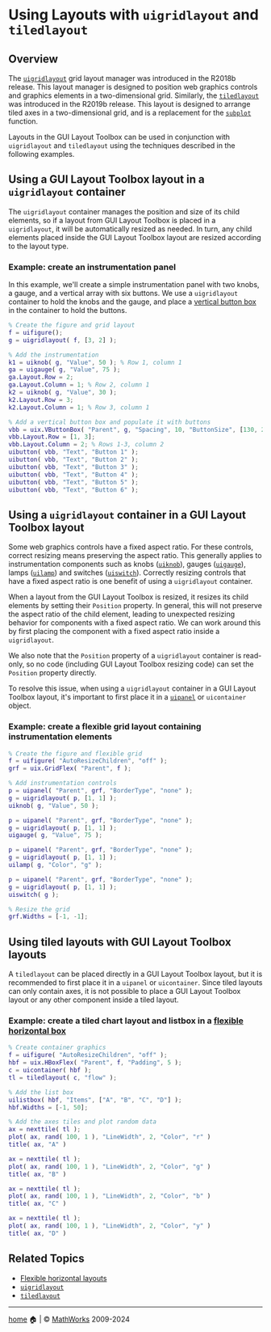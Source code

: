 # Using Layouts with `uigridlayout` and `tiledlayout`

## Overview

The [`uigridlayout`](https://www.mathworks.com/help/matlab/ref/uigridlayout.html) grid layout manager was introduced in the R2018b release. This layout manager is designed to position web graphics controls and graphics elements in a two-dimensional grid. Similarly, the [`tiledlayout`](https://www.mathworks.com/help/matlab/ref/tiledlayout.html) was introduced in the R2019b release. This layout is designed to arrange tiled axes in a two-dimensional grid, and is a replacement for the [`subplot`](https://www.mathworks.com/help/matlab/ref/subplot.html) function.

Layouts in the GUI Layout Toolbox can be used in conjunction with `uigridlayout` and `tiledlayout` using the techniques described in the following examples.

## Using a GUI Layout Toolbox layout in a `uigridlayout` container

The `uigridlayout` container manages the position and size of its child elements, so if a layout from GUI Layout Toolbox is placed in a `uigridlayout`, it will be automatically resized as needed. In turn, any child elements placed inside the GUI Layout Toolbox layout are resized according to the layout type.

### Example: create an instrumentation panel

In this example, we'll create a simple instrumentation panel with two knobs, a gauge, and a vertical array with six buttons. We use a `uigridlayout` container to hold the knobs and the gauge, and place a [vertical button box](uixVButtonBox.md) in the container to hold the buttons.

```matlab
% Create the figure and grid layout
f = uifigure();
g = uigridlayout( f, [3, 2] );

% Add the instrumentation
k1 = uiknob( g, "Value", 50 ); % Row 1, column 1
ga = uigauge( g, "Value", 75 );
ga.Layout.Row = 2;
ga.Layout.Column = 1; % Row 2, column 1
k2 = uiknob( g, "Value", 30 );
k2.Layout.Row = 3;
k2.Layout.Column = 1; % Row 3, column 1

% Add a vertical button box and populate it with buttons
vbb = uix.VButtonBox( "Parent", g, "Spacing", 10, "ButtonSize", [130, 25] );
vbb.Layout.Row = [1, 3];
vbb.Layout.Column = 2; % Rows 1-3, column 2
uibutton( vbb, "Text", "Button 1" );
uibutton( vbb, "Text", "Button 2" );
uibutton( vbb, "Text", "Button 3" );
uibutton( vbb, "Text", "Button 4" );
uibutton( vbb, "Text", "Button 5" );
uibutton( vbb, "Text", "Button 6" );
```

## Using a `uigridlayout` container in a GUI Layout Toolbox layout

Some web graphics controls have a fixed aspect ratio. For these controls, correct resizing means preserving the aspect ratio. This generally applies to instrumentation components such as knobs ([`uiknob`](https://www.mathworks.com/help/matlab/ref/uiknob.html)), gauges ([`uigauge`](https://www.mathworks.com/help/matlab/ref/uigauge.html)), lamps ([`uilamp`](https://www.mathworks.com/help/matlab/ref/uilamp.html)) and switches ([`uiswitch`](https://www.mathworks.com/help/matlab/ref/uiswitch.html)). Correctly resizing controls that have a fixed aspect ratio is one benefit of using a `uigridlayout` container.

When a layout from the GUI Layout Toolbox is resized, it resizes its child elements by setting their `Position` property. In general, this will not preserve the aspect ratio of the child element, leading to unexpected resizing behavior for components with a fixed aspect ratio. We can work around this by first placing the component with a fixed aspect ratio inside a `uigridlayout`. 

We also note that the `Position` property of a `uigridlayout` container is read-only, so no code (including GUI Layout Toolbox resizing code) can set the `Position` property directly.

To resolve this issue, when using a `uigridlayout` container in a GUI Layout Toolbox layout, it's important to first place it in a [`uipanel`](https://www.mathworks.com/help/matlab/ref/uipanel.html) or `uicontainer` object.

### Example: create a flexible grid layout containing instrumentation elements

```matlab
% Create the figure and flexible grid
f = uifigure( "AutoResizeChildren", "off" );
grf = uix.GridFlex( "Parent", f );

% Add instrumentation controls
p = uipanel( "Parent", grf, "BorderType", "none" );
g = uigridlayout( p, [1, 1] );
uiknob( g, "Value", 50 );

p = uipanel( "Parent", grf, "BorderType", "none" );
g = uigridlayout( p, [1, 1] );
uigauge( g, "Value", 75 );

p = uipanel( "Parent", grf, "BorderType", "none" );
g = uigridlayout( p, [1, 1] );
uilamp( g, "Color", "g" );

p = uipanel( "Parent", grf, "BorderType", "none" );
g = uigridlayout( p, [1, 1] );
uiswitch( g );

% Resize the grid
grf.Widths = [-1, -1];
```

## Using tiled layouts with GUI Layout Toolbox layouts

A `tiledlayout` can be placed directly in a GUI Layout Toolbox layout, but it is recommended to first place it in a `uipanel` or `uicontainer`. Since tiled layouts can only contain axes, it is not possible to place a GUI Layout Toolbox layout or any other component inside a tiled layout.

### Example: create a tiled chart layout and listbox in a [flexible horizontal box](uixHBox.md)

```matlab
% Create container graphics
f = uifigure( "AutoResizeChildren", "off" );
hbf = uix.HBoxFlex( "Parent", f, "Padding", 5 );
c = uicontainer( hbf );
tl = tiledlayout( c, "flow" );

% Add the list box
uilistbox( hbf, "Items", ["A", "B", "C", "D"] );
hbf.Widths = [-1, 50];

% Add the axes tiles and plot random data
ax = nexttile( tl );
plot( ax, rand( 100, 1 ), "LineWidth", 2, "Color", "r" )
title( ax, "A" )

ax = nexttile( tl );
plot( ax, rand( 100, 1 ), "LineWidth", 2, "Color", "g" )
title( ax, "B" )

ax = nexttile( tl );
plot( ax, rand( 100, 1 ), "LineWidth", 2, "Color", "b" )
title( ax, "C" )

ax = nexttile( tl );
plot( ax, rand( 100, 1 ), "LineWidth", 2, "Color", "y" )
title( ax, "D" )
```

## Related Topics

* [Flexible horizontal layouts](uixHBox.md)
* [`uigridlayout`](https://www.mathworks.com/help/matlab/ref/uigridlayout.html)
* [`tiledlayout`](https://www.mathworks.com/help/matlab/ref/tiledlayout.html)

___

[home](index.md) :house: | :copyright: [MathWorks](https://www.mathworks.com/services/consulting.html) 2009-2024